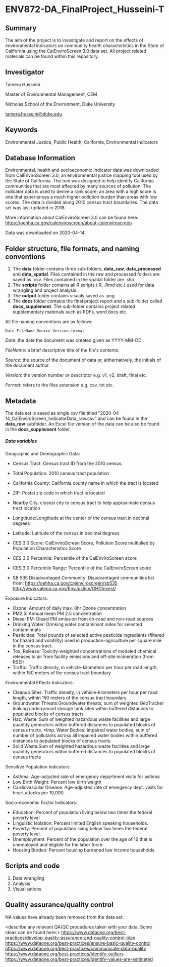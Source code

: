 # ENV872-DA_FinalProject_Husseini-T

## Summary

The aim of the project is to investigate and report on the effects of environmental indicators on community health characteristics in the State of California using the CalEnviroScreen 3.0 data set. All project related materials can be found within this repository. 

## Investigator

Tamera Husseini 

Master of Environmental Management, CEM

Nicholas School of the Environment, Duke University

tamera.husseini@duke.edu

## Keywords

Environmental Justice, Public Health, California, Environmental Indicators

## Database Information

Environmental, health and socioeconomic indicator data was downloaded from CalEnviroScreen 3.0, an environmental justice mapping tool used by the State of California. The tool was designed to help identify California communities that are most affected by many sources of pollution. The indicator data is used to derive a rank score; an area with a high score is one that experiences a much higher pollution burden than areas with low scores.  The data is divided along 2010 census tract boundaries. The data set was last updated in 2018.

More information about CalEnviroScreen 3.0 can be found here: https://oehha.ca.gov/calenviroscreen/about-calenviroscreen

Data was downloaded on 2020-04-14. 

## Folder structure, file formats, and naming conventions 


1. The **data** folder contains three sub-folders, **data_raw**, **data_processed** and **data_spatial**.  Files contained in the raw and processed folders are saved as .csv. Files contained in the spatial folder are .shp.  
2. The **scripts** folder contains all R scripts (.R, .Rmd etc.) used for data wrangling and project analysis. 
3. The **output** folder contains visuals saved as .png
4. The **docs** folder contains the final project report and a sub-folder called **docs_supplement**. The sub-folder contains project related supplementary materials such as PDFs, word docs etc.  


All file naming conventions are as follows:

`Date_FileName_Source_Version.format`

  *Date*: the date the document was created given as YYYY-MM-DD.

  *FileName*: a brief descriptive title of the file's contents.

  *Source*: the source of the document of data or, althernatively, the initials of the document author.

  *Version*: the version number or descriptor e.g. v1, v2, draft, final etc. 

  *Format*: refers to the files extension e.g. csv, txt etc.  

## Metadata

The data set is saved as single csv file titled "2020-04-14_CalEnviroScreen_IndicatorData_raw.csv" and can be found in the **data_raw** subfolder. An Excel file version of the data can be also be found in the **docs_supplement** folder. 

##### Data variables ##### 

Geographic and Demographic Data:

* Census Tract: Census tract ID from the 2010 census.
* Total Population: 2010 census tract population
* California County: California county name in which the tract is located
* ZIP: Postal zip code in which tract is located
* Nearby City: closest city to census tract to help approximate census tract location
* Longtitude:Longtitude at the center of the census tract in decimal degrees
* Latitude: Latitude of the census in decimal degrees

* CES 3.0 Score: CalEnviroScreen Score, Pollution Score multiplied by Population Characteristics Score
* CES 3.0 Percentile: Percentile of the CalEnviroScreen score
* CES 3.0 Percentile Range: Percentile of the CalEnviroScreen score
* SB 535 Disadvantaged Community: Disadvantaged communities list from:
https://oehha.ca.gov/calenviroscreen/sb535
http://www.calepa.ca.gov/EnvJustice/GHGInvest/ 


Exposure Indicators: 

* Ozone: Amount of daily max. 8hr Ozone concentration
* PM2.5: Annual mean PM 2.5 concentration
* Diesel PM: Diesel PM emission from on-road and non-road sources
* Drinking Water: Drinking water contaminant index for selected contaminnats
* Pesticides: Total pounds of selected active pesticide ingredients (filtered for hazard and volatility) used in production-agriculture per square mile in the census tract. 
* Tox. Release: Toxicity-weighted concentrations of modeled chemical releases to air from facility emissions and off-site incineration (from RSEI)
* Traffic: Traffic density, in vehicle-kilometers per hour per road length, within 150 meters of the census tract boundary

Environmental Effects Indicators:

* Cleanup Sites: Traffic density, in vehicle-kilometers per hour per road length, within 150 meters of the census tract boundary
* Groundwater Threats:Groundwater threats, sum of weighted GeoTracker leaking underground storage tank sites  within buffered distances to populated blocks of census tracts
* Haz. Waste: Sum of weighted hazardous waste facilities and large quantity generators within buffered distances to populated blocks of census tracts.
*Imp. Water Bodies: Impaired water bodies, sum of number of pollutants across all impaired water bodies within buffered distances to populated blocks of census tracts. 
* Solid Waste:Sum of weighted hazardous waste facilities and large quantity generators within buffered distances to populated blocks of census tracts

Sensitive Population Indicators:

* Asthma: Age-adjusted rate of emergency department visits for asthma
* Low Birth Weight: Percent low birth weigth
* Cardiovascular Disease: Age-adjusted rate of emergency dept. visits for heart attacks per 10,000.

Socio-economic Factor Indicators:

* Education: Percent of population living below two times the federal poverty level
* Linguistic Isolation: Percent limited English speaking households.
* Poverty: Percent of population living below two times the federal poverty level.
* Unemployment: Percent of the population over the age of 16 that is unemployed and eligible for the labor force.
* Housing Burden: Percent housing burdened low income households. 

## Scripts and code

1. Data wrangling
2. Analysis
3. Visualisations

## Quality assurance/quality control
NA values have already been removed from the data set.

<describe any relevant QA/QC procedures taken with your data. Some ideas can be found here:>
<https://www.dataone.org/best-practices/develop-quality-assurance-and-quality-control-plan>
<https://www.dataone.org/best-practices/ensure-basic-quality-control>
<https://www.dataone.org/best-practices/communicate-data-quality>
<https://www.dataone.org/best-practices/identify-outliers>
<https://www.dataone.org/best-practices/identify-values-are-estimated>
